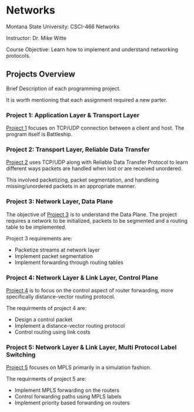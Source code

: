 # Networks

Montana State University: CSCI-466 Networks

Instructor: Dr. Mike Witte

Course Objective: Learn how to implement and understand networking protocols.


## Projects Overview
Brief Description of each programming project. 

It is worth mentioning that each assignment required a new parter.

### Project 1: Application Layer & Transport Layer
[Project 1](https://github.com/Jrkeeling23/CSCI466Program1.git) focuses on TCP/UDP connection between a client and host. The program itself is Battleship.

### Project 2: Transport Layer, Reliable Data Transfer
[Project 2](https://github.com/Jrkeeling23/CSCI466_Program2.git) uses TCP/UDP along with Reliable Data Transfer Protocol to learn different ways packets are handled when lost or are received unordered.

This involved packetizing, packet segmentation, and handleing missing/unordered packets in an appropriate manner.

### Project 3: Network Layer, Data Plane
The objective of [Project 3](https://github.com/Jrkeeling23/Assignment3_CSCI466.git) is to understand the Data Plane. The project requires a network to be initialized, packets to be segmented and a routing table to be implemented. 

Project 3 requirements are:
* Packetize streams at network layer
* Implement packet segmentation
* Implement forwarding through routing tables


### Project 4: Network Layer & Link Layer, Control Plane
[Project 4](https://github.com/Jrkeeling23/CSCI_466_Program_4.git) is to focus on the control aspect of router forwarding, more specifically distance-vector routing protocol.


The requirments of project 4 are:
* Design a control packet
* Implement a distance-vector routing protocol
* Control routing using link costs

### Project 5: Network Layer & Link Layer, Multi Protocol Label Switching
[Project 5](https://github.com/Jrkeeling23/CSCI_466_Program_5.git) focuses on MPLS primarily in a simulation fashion.


The requirments of project 5 are:
* Implement MPLS forwarding on the routers
* Control forwarding paths using MPLS labels
* Implement priority based forwarding on routers
